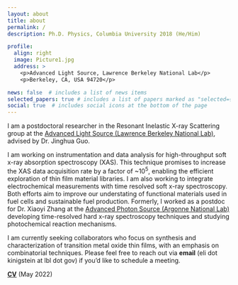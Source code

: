 ```yaml
---
layout: about
title: about
permalink: /
description: Ph.D. Physics, Columbia University 2018 (He/Him) 

profile:
  align: right
  image: Picture1.jpg
  address: >
    <p>Advanced Light Source, Lawrence Berkeley National Lab</p>
    <p>Berkeley, CA, USA 94720</p>

news: false  # includes a list of news items
selected_papers: true # includes a list of papers marked as "selected={true}"
social: true  # includes social icons at the bottom of the page
---
```

I am a postdoctoral researcher in the Resonant Inelastic X-ray Scattering group at the [Advanced Light Source (Lawrence Berkeley National Lab)](https://als.lbl.gov/), advised by Dr. Jinghua Guo.

I am working on instrumentation and data analysis for high-throughput soft x-ray absorption spectroscopy (XAS). This technique promises to increase the XAS data acquisition rate by a factor of ~10<sup>5</sup>, enabling the efficient exploration of thin film material libraries. I am also working to integrate electrochemical measurements with time resolved soft x-ray spectroscopy. Both efforts aim to improve our understating of functional materials used in fuel cells and sustainable fuel production.
Formerly, I worked as a postdoc for Dr. Xiaoyi Zhang at the [Advanced Photon Source (Argonne National Lab)](https://www.aps.anl.gov/) developing time-resolved hard x-ray spectroscopy techniques and studying photochemical reaction mechanisms.

I am currently seeking collaborators who focus on synthesis and characterization of transition metal oxide thin films, with an emphasis on combinatorial techniques. Please feel free to reach out via **email** (eli dot kinigstein at lbl dot gov) if you’d like to schedule a meeting.

**[CV](https://drive.google.com/file/d/1ydgq7Y9RDOaJnAzTut-LI-6A8geh9QUX/view?usp=sharing)** (May 2022)
